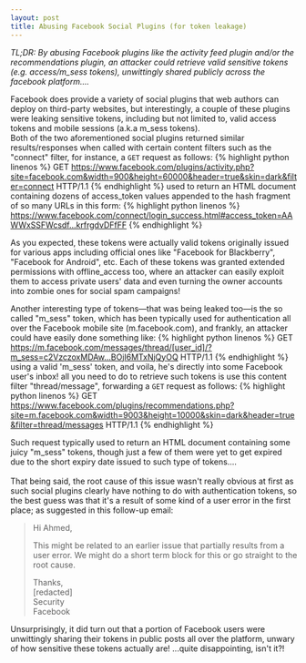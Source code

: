 ```yaml
---
layout: post
title: Abusing Facebook Social Plugins (for token leakage)
---
```

*TL;DR: By abusing Facebook plugins like the activity feed plugin and/or the recommendations plugin, an attacker could retrieve valid sensitive tokens (e.g. access/m_sess tokens), unwittingly shared publicly across the facebook platform....*

Facebook does provide a variety of social plugins that web authors can deploy on third-party websites, but interestingly, a couple of these plugins were leaking sensitive tokens, including but not limited to, valid access tokens and mobile sessions (a.k.a m\_sess tokens).
<br />
Both of the two aforementioned social plugins returned similar results/responses when called with certain content filters such as the "connect" filter, for instance, a `GET` request as follows:
{% highlight python linenos %}
GET https://www.facebook.com/plugins/activity.php?site=facebook.com&width=900&height=60000&header=true&skin=dark&filter=connect HTTP/1.1
{% endhighlight %}
used to return an HTML document containing dozens of access\_token values appended to the hash fragment of so many URLs in this form:
{% highlight python linenos %}
https://www.facebook.com/connect/login_success.html#access_token=AAWWxSSFWcsdf...krfrgdvDFfFF 
{% endhighlight %}

As you expected, these tokens were actually valid tokens originally issued for various apps including official ones like "Facebook for Blackberry", "Facebook for Android", etc. Each of these tokens was granted extended permissions with offline\_access too, where an attacker can easily exploit them to access private users' data and even turning the owner accounts into zombie ones for social spam campaigns!
<br />

Another interesting type of tokens—that was being leaked too—is the so called "m\_sess" token, which has been typically used for authentication all over the Facebook mobile site (m.facebook.com), and frankly, an attacker could have easily done something like: 
{% highlight python linenos %}
GET https://m.facebook.com/messages/thread/[user_id]/?m_sess=c2VzczoxMDAw...BOjI6MTxNjQyOQ HTTP/1.1
{% endhighlight %}
using a valid 'm\_sess' token, and voila, he's directly into some Facebook user's inbox! all you need to do to retrieve such tokens is use this content filter "thread/message", forwarding a `GET` request as follows:
{% highlight python linenos %}
GET https://www.facebook.com/plugins/recommendations.php?site=m.facebook.com&width=9003&height=10000&skin=dark&header=true&filter=thread/messages HTTP/1.1
{% endhighlight %}

Such request typically used to return an HTML document containing some juicy "m\_sess" tokens, though just a few of them were yet to get expired due to the short expiry date issued to such type of tokens....  
<br />
That being said, the root cause of this issue wasn't really obvious at first as such social plugins clearly have nothing to do with authentication tokens, so the best guess was that it's a result of some kind of a user error in the first place; as suggested in this follow-up email:

> Hi Ahmed,<br />
> 
> This might be related to an earlier issue that partially results from a user error.
> We might do a short term block for this or go straight to the root cause.
> 
> Thanks,<br />
> [redacted]<br />
> Security<br />
> Facebook

Unsurprisingly, it did turn out that a portion of Facebook users were unwittingly sharing their tokens in public posts all over the platform, unwary of how sensitive these tokens actually are! ...quite disappointing, isn't it?!
